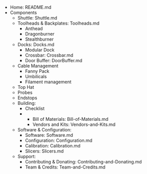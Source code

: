 - Home: README.md
- Components
	- Shuttle: Shuttle.md
	- Toolheads & Backplates: Toolheads.md
		- Anthead
		- Dragonburner
		- Stealthburner
	- Docks: Docks.md
		- Modular Dock
		- Crossbar: Crossbar.md
		- Door Buffer: DoorBuffer.md
	- Cable Management
		- Fanny Pack
		- Umbilicals
		- Filament management
	- Top Hat
	- Probes
	- Endstops
  - Building:
      - Checklist
	- 
      - Bill of Materials: Bill-of-Materials.md
      - Vendors and Kits: Vendors-and-Kits.md
  - Software & Configuration:
      - Software: Software.md
      - Configuration: Configuration.md
      - Calibration: Calibration.md
      - Slicers: Slicers.md
  - Support:
      - Contributing & Donating: Contributing-and-Donating.md
      - Team & Credits: Team-and-Credits.md


